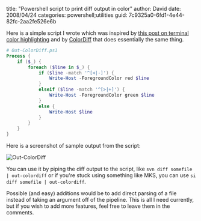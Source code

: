 
title: "Powershell script to print diff output in color"
author: David
date: 2008/04/24
categories: powershell;utilities
guid: 7c9325a0-6fd1-4e44-82fc-2aa2fe526e6b

Here is a simple script I wrote which was inspired by [this post on terminal color highlighting](http://www.pixelbeat.org/docs/terminal_colours/) and by [ColorDiff](http://colordiff.sourceforge.net/) that does essentially the same thing.

```powershell
# Out-ColorDiff.ps1
Process {
    if ($_) {
        foreach ($line in $_) {
            if ($line -match '^[<|-]') {
                Write-Host -ForegroundColor red $line
            }
            elseif ($line -match '^[>|+]') {
                Write-Host -ForegroundColor green $line
            }
            else {
                Write-Host $line
            }
        }
    }
} 
```

Here is a screenshot of sample output from the script:

![Out-ColorDiff](https://s3.amazonaws.com/mohundro/blog/WindowsLiveWriter/Powershellscripttoprintdiffoutputincolor_99AD/image_2.png) 

You can use it by piping the diff output to the script, like `svn diff somefile | out-colordiff` or if you're stuck using something like MKS, you can use `si diff somefile | out-colordiff`. 

Possible (and easy) additions would be to add direct parsing of a file instead of taking an argument off of the pipeline. This is all I need currently, but if you wish to add more features, feel free to leave them in the comments.

